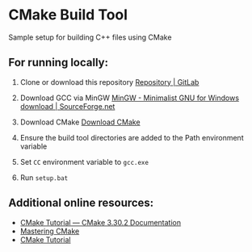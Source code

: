 # CMake Build Tool

Sample setup for building C++ files using CMake 

## For running locally:

1. Clone or download this repository [Repository | GitLab](https://docs.gitlab.com/ee/user/project/repository/)

2. Download GCC via MinGW [MinGW - Minimalist GNU for Windows download | SourceForge.net](https://sourceforge.net/projects/mingw/)

3. Download CMake [Download CMake](https://cmake.org/download/)

4. Ensure the build tool directories are added to the Path environment variable

5. Set `CC` environment variable to `gcc.exe` 

6. Run `setup.bat`

## Additional online resources:

- [CMake Tutorial &mdash; CMake 3.30.2 Documentation](https://cmake.org/cmake/help/latest/guide/tutorial/index.html)
- [Mastering CMake](https://cmake.org/cmake/help/book/mastering-cmake/cmake/Help/guide/tutorial/index.html)
- [CMake Tutorial](https://medium.com/@onur.dundar1/cmake-tutorial-585dd180109b)
  
  
